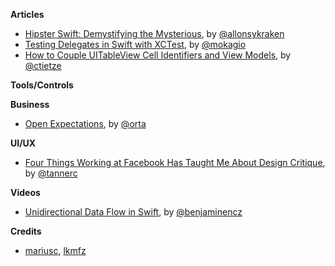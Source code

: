**Articles**

* [Hipster Swift: Demystifying the Mysterious](http://krakendev.io/blog/hipster-swift), by [@allonsykraken](https://twitter.com/allonsykraken)
* [Testing Delegates in Swift with XCTest](http://www.mokacoding.com/blog/testing-delegates-in-swift-with-xctest/), by [@mokagio](https://twitter.com/mokagio)
* [How to Couple UITableView Cell Identifiers and View Models](http://christiantietze.de/posts/2016/01/table-view-identifier-view-model/), by [@ctietze](https://twitter.com/ctietze)


**Tools/Controls**



**Business**

* [Open Expectations](http://artsy.github.io/blog/2016/01/13/OSS-Expectations/), by [@orta](https://twitter.com/orta)


**UI/UX**

* [Four Things Working at Facebook Has Taught Me About Design Critique](https://medium.com/facebook-design/critique-is-an-important-part-of-any-design-process-whether-you-work-as-part-of-a-team-or-solo-ef3dcb299ce3#.6j54asduf), by [@tannerc](https://twitter.com/tannerc)

**Videos**

* [Unidirectional Data Flow in Swift](https://realm.io/news/benji-encz-unidirectional-data-flow-swift/), by [@benjaminencz](https://twitter.com/benjaminencz)

**Credits**

* [mariusc](https://github.com/mariusc), [lkmfz](https://github.com/lkmfz)



